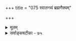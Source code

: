 +++
title = "075 स्वातन्त्र्यं ब्रह्मणैक्यम्"

+++
<details><summary>मूलम्</summary>

स्वातन्त्र्यं ब्रह्मणैक्यं पशुपतिसमतां वासनोच्छेदमात्रं धीसन्तानप्रणाशं निजमतिसुखयोर्नित्ययोस्सन्निकर्षम् ।  
चित्तेन स्वात्मसौख्यानुभवमुपलवद्भावमूर्ध्वप्रयाणं शून्याद्वैतं च मुक्तौ श्रुतिरुपकृतये कल्पतां जल्पतां वः ॥ ७५ ॥
</details>

<details><summary>सर्वाङ्कषटीका - ७५</summary>

एवं स्थालीपुलाकन्यायेन मुक्तिविषये प्रबलान् वादान् निरस्य, एवमेवैतरेषामपि वादानां निरासोऽवगन्तव्य इति दिक्प्रदर्शनाय, पक्षभेदान् प्रदर्श्य, तेषामपि निरस्तप्रायतामाह संक्षेपेण – स्वातन्त्र्यमित्यादि । स्वातन्त्र्यम्, ब्रह्मणैक्यम् – इत्यादीनि पदानि द्वितीयान्तानिं । स्वातन्त्र्यम्- - शून्याद्वैतं च मुक्तौ जल्पतां 



**वः** = युष्माकं श्रुतिः उपकृतये - बुद्धिशुद्धौ साहाय्याय कल्पताम् इत्यन्वयः ॥ 



 

[[340]] 

चित्तेन स्वात्मसौख्यानुभवमुपलवद्भावमूर्ध्वप्रयाणं 

शून्याद्वैतं च मुक्तौ श्रुतिरुपकृतये कल्पतां जल्पतां वः ॥75॥ 

इति तत्त्वमुक्ताकलापे जीवसरः 

१ – स्वातन्त्र्यम् – निरङ्कुशं स्वातन्त्र्यं मुक्तस्य भवतीति पाशुपतैकदेशिनः लकुलीशाः। सर्वेषामपि मुक्तानां यदि निरङ्कुशं स्वातन्त्र्यम्, सर्वे सर्वत्र युगपत् प्रवर्तेरन् । तथा च परस्परघर्षणादिकमनिवार्यं स्यात् । तत्प्रयुक्ताशान्तिरप्यवर्जनीया स्यात् । अशान्तौ च ' अशान्तस्य कुतस्सुखम् ' ( गीता. 2-66) । अतस्स परमपुरुषार्थः कथं स्यात्? यद्यपि वैदिकानामपि 'स स्वराड् भवति तस्य सर्वेषु लोकेषु कामचारो भवति' (छां.7-25-2) इति श्रुत्या स्वाराज्यमेव मुक्तिः संमता । परं तु स्वातन्त्र्यं किंरूपमित्यादिकं पूर्वमेव (श्लो.63) निरूपितम् । अतो निरङ्कुशं स्वातन्त्र्यं न मुक्तिः ॥ 

२ - ब्रह्मणैक्यम् - ब्रह्मैवोपाध्यवच्छिन्नं जीवः । उपाधिरपि मिथ्या । तादृशोपाधिनिवृत्तौ ब्रह्मणैक्यापत्तिः मुक्तिरिति ब्रह्मविवर्तवादिनः । प्रकृतसविशेषाद्वैतप्रतिकोटिभूतनिर्विशेषाद्वैतवादिनां मतमिदं बहुधा परिशीलितं पुरस्तादत्रैव ॥ 

३ - पशुपतिसमताम् - केवलपाशुपतानाम् मतमिदम् । तथा ह्युक्तं भोजराजेन 'मुक्तात्मनोऽपि शिवाः (त. प्र. ) इत्यादिना । इदमपि परिशीलितं पुरस्तात् (श्लो. 11) ॥ 

४ - वासनोच्छेदमात्रम् - विज्ञानवादिनो वदन्ति – विशुद्धविज्ञानक्षणपरंपरापरिशेषो मोक्ष इति । अनादिवासनावशात्संसारः । तादृशवासनाया निवृत्तौ विशुद्धा परिशिष्यते विज्ञानक्षणपरंपरा । सैव स्थितिः मुक्तिरिति । अयं वादः पूर्वमेव (जड. 29) निरस्तः । ' धीसन्तानप्रणाशम्' इति समनन्तरवक्ष्यमाणमतवैलक्ष्यण्यायात्र ‘मात्र' पदम् ॥ 

५ - धीसन्तानप्रणाशम् - अन्ते 'शून्याद्वैतम्' इति प्रत्येकं प्रसिद्धशून्यवादिनां लङ्कावतारसूत्रानुयायिनां कथनात् माध्यमिकैकदेशिनः प्रज्ञाकरगुप्तस्य मतमिदम् । धीसन्तानमङ्गीकृत्य तस्योच्छेदोऽस्मिन् पक्षे । अन्तिमपक्षे तु धीसन्तानोऽपि न सत्य इति विशेषः । विज्ञानक्षणपरंपराया अहमर्थस्थानापन्नाया अप्युच्छेद ' एव मोक्षः । ' अहमेव न किञ्चिचेत् भयं कस्य भविष्यति' इति न्यायादित्यर्थः । अहमर्थविनाशस्य पुरुषार्थत्वं कथं भवेत् ? अयं वादोऽपि पूर्वमेव आत्मनो नित्यत्वाहमर्थत्वसमर्थनेनैव निरस्तः ॥ 

६ – निजमतिसुखयोर्नित्ययोस्सनिकर्षम् – नैयायिकैकदेशिनः भूषणकारस्य मतम् । नित्यं सुखमात्मधर्मभूतं मुक्तावभिव्यज्यते । तच्च तथैव मुक्तावभिव्यक्तेन नित्येन ज्ञानेन गृह्यते, स्वप्रकाशवस्तुनोऽनङ्गीकारात् । तद्ग्रहणार्थं ज्ञानमावश्यकमिति तदाशयः । इदमपि मतम् पूर्वमेव निरस्तम् ॥ 

७ - चित्तेन स्वात्मसौख्यानुभवम् - इति कुमारिलभट्टस्य मतम् । स्वात्मैव सर्वेषामपि स्वयं प्रीतिविषयः । स्वीयेष्वपि तत्प्रयुक्त एव प्रीत्यतिशयः । ' आत्मनस्तु कामाय सर्वं प्रियं भवति' (बृ.6-5-6) 

1 

[[341]] 

 

इति श्रुतिश्च प्रसिद्धा । यद्यपि तस्याः श्रुतेरन्यादृश एवार्थः सिद्धान्ते वर्ण्यते, अथाप्ययमप्यर्थो वैज्ञानिकः नापनुद्यते । वस्तुतस्तु स्वात्मपरमात्मनस्तत्त्वमतिगहनम् । 'श्रुत्वाप्येनं वेद न चैव कश्चित्' (गी. 2-29) इति श्रुतिरेव भगवती स्तब्धा भवति । अतोऽर्थद्वयमपि तत्तदधिकारिभेदेन विवक्षितम् । परन्तु भट्टकुमारिलेनापि स्वप्रकाशवस्त्वनभ्युपगमात् अन्तःकरणमूलक एव स्वात्मानुकूलत्वग्रह इत्यतः 'चित्तेन स्वात्मसौख्यानुभवः' इत्युक्तम् । अस्यापि भूषणकारमतनिराकरणेनैव निरासः सिद्धः ॥ 

८ – उपलवद्भावम् – ‘पाषाणकल्पमुक्तिः' इति परैरुपहास्यमानम्, वैशेषिकोक्तम् । इदमपि पूर्वं (श्लो. 69) निरस्तम् । आत्मनः स्वप्रकाशत्वानङ्गीकारात्, मुक्तौ ज्ञानादिगुणानामप्यनङ्गीकारात्, पाषणस्य आत्मनश्च को वा विशेषः ? कथं वायं पुरुषार्थः स्यात् ? 

९ - उर्ध्वप्रयाणम् - सततोर्ध्वगमनं मुक्तिरिति जैनाः । अथवा अलोकाकाशपर्यन्तमूर्ध्वं गत्वा तत्र तिष्ठति जीव इति जैनैकदेशिनः । आत्मनः स्वरूपमेव स्वतोऽलौकिकम्, कर्मबन्धवशात्प्रतिरुद्धं तिष्ठति । कर्मणां निश्शेषक्षये प्रतिबन्धकनिवृत्या सर्वं लोकमतीत्योपर्युपरि गच्छति । उपरितनाकाशभागस्यानन्तत्वात्, उपर्युपरि गच्छन्नेव वर्तते इति केचित् । अस्त्यवधिः कश्चित् । लौकिकाकाशोपरि तु वैकुण्ठलोकवत् अलौकिकाकाशो वर्तते । तत्पर्यन्तं गच्छतीति चापरे । सुखं दुःखनिवृत्तिर्वा पुरुषार्थः स्यात्, न तूर्ध्वगमनम् । अतोऽस्य पुरुषार्थत्वासंभवादेव स्वतो निरासः सिद्धः ॥ 

। 

१० - शून्याद्वैतम् - निस्स्वभावत्वरूपं शून्यमेव परमं तत्त्वमिति माध्यमिकाः । परतन्त्रस्वभावं किञ्चित्, यथा गुणादयः निरन्तरं गुणिपरतन्त्राः, अवयविनः अवयवपरन्त्राः । परिनिष्पन्नस्वभावं किञ्चित्; यथा बीजादिकं वृक्षात्मना परिनिष्पद्यते, अथवा परिणमते । परिकल्पितस्वभावं किञ्चित्, यथा रज्जुः सर्पात्मना परिकल्प्यते । लोके सर्वमप्येतत्स्वभावान्यतमान्वितम् । तत्त्वं तु एतत्स्वभावानन्वितत्वात् निस्स्वभावमुच्यते । अत एवैतेषां - 'शून्यविवर्तवादिनः' इति प्रथा । शून्यं तत्त्वम् । तस्य विवर्तरूपम् **जगत्** =जगति यद्यदुच्यते, तत्तद्विरुद्धतया वर्तनात् तत्त्वं **विवर्तरूपम्** = दुर्निरूपमित्यर्थः । एवं सत्यैहिकामुष्मिकसकलव्यवहारविलोपप्रसङ्गात् जगदुच्छृङ्खलं स्यादित्यनुवदितुमप्यनर्हः प्रामाणिकानामित्यभिप्रायेणाचार्यैः गत्यन्तराभावात् ग्रन्थान्ते (अद्र.स.132) शिष्यहितार्थं स्थूलरूपेणैवं निराकारि, पूर्वमेव विस्तरेण निरस्तम् ॥ ८११ पृ.) 

एवं **जल्पताम्** =स्वेच्छया वदताम् **वः** = युष्माकम्, **श्रुतिः** = अशेषजगद्धितानुशासनैकपरा भगवती अलौकिकी वाक् **उपकृतये** = स्वहितनिर्णये साहाय्याय कल्पताम् - इति जगद्धितप्रवणैकचेतोभिः परमाचार्यैराशंस्यते - 'सर्वे जनास्सुखिनो भवन्तु' इति ॥ ७५ ॥
</details>
